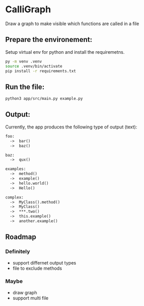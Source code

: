 # CalliGraph
Draw a graph to make visible which functions are called in a file


## Prepare the environement: 

Setup virtual env for python and install the requiremetns. 

```sh
py -m venv .venv
source .venv/bin/activate
pip install -r requirements.txt
```

## Run the file: 

```sh
python3 app/src/main.py example.py 
```

## Output: 

Currently, the app produces the following type of output (text):

```txt
foo:
  ->  bar()
  ->  baz()

baz:
  ->  qux()

examples:
  ->  method()
  ->  example()
  ->  hello.world()
  ->  Hello()

complex:
  ->  MyClass().method()
  ->  MyClass()
  ->  ***.two()
  ->  this.example()
  ->  another.example()
```


## Roadmap
### Definitely 
* support differnet output types 
* file to exclude methods 

### Maybe
* draw graph
* support multi file
